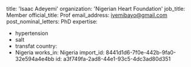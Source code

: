 title: 'Isaac Adeyemi'
organization: 'Nigerian Heart Foundation'
job_title: Member
official_title: Prof
email_address: iyemibayo@gmail.com
post_nominal_letters: PhD
expertise:
  - hypertension
  - salt
  - transfat
country:
  - Nigeria
works_in: Nigeria
import_id: 8441d1d6-7f0e-442b-9fa0-32e594a4e4bb
id: a3f749fa-2ad8-44e1-93c5-4dc3ad80d351

